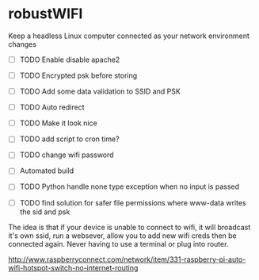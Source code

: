 # robustWIFI
Keep a headless Linux computer connected as your network environment changes

- [ ] TODO Enable disable apache2
- [ ] TODO Encrypted psk before storing
- [ ] TODO Add some data validation to SSID and PSK
- [ ] TODO Auto redirect 
- [ ] TODO Make it look nice
- [ ] TODO add script to cron time?
- [ ] TODO change wifi password
- [ ] Automated build
- [ ] TODO Python handle none type exception when no input is passed
- [ ] TODO find solution for safer file permissions where www-data writes the sid and psk


The idea is that if your device is unable to connect to wifi, it will broadcast it's own ssid, run a websever, allow you to add new wifi creds then be connected again. Never having to use a terminal or plug into router.

http://www.raspberryconnect.com/network/item/331-raspberry-pi-auto-wifi-hotspot-switch-no-internet-routing
